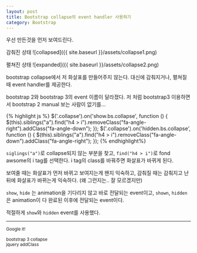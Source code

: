```yaml
---
layout: post
title: Bootstrap collapse의 event handler 사용하기
category: Bootstrap
---
```


우선 만든것을 먼저 보여드린다.

감춰진 상태
![collapsed]({{ site.baseurl }}/assets/collapse1.png)

펼쳐진 상태
![expanded]({{ site.baseurl }}/assets/collapse2.png)

bootstrap collapse에서 저 화살표를 만들어주지 않는다.
대신에 감춰지거나, 펼쳐질 때 event handler를 제공한다.

bootstrap 2와 bootstrap 3의 event 이름이 달라졌다.
저 처럼 bootstrap3 이용하면서 bootstrap 2 manual 보는 사람이 없기를...

{% highlight js %}
  $('.collapse').on('show.bs.collapse', function () {
      $(this).siblings("a").find("h4 > i").removeClass("fa-angle-right").addClass("fa-angle-down");
  });
  $('.collapse').on('hidden.bs.collapse', function () {
      $(this).siblings("a").find("h4 > i").removeClass("fa-angle-down").addClass("fa-angle-right");
  });
{% endhighlight%}

`siglings("a")`로 collapse되지 않는 부분을 찾고, `find("h4 > i")`로 fond awsome의 i tag를 선택한다.
i tag의 class를 바꿔주면 화살표가 바뀌게 된다.

보여줄 때는 화살표가 먼저 바뀌고 보여지는게 왠지 익숙하고, 감춰질 때는 감춰지고 난 뒤에 화살표가 바뀌는게 익숙하다.
(왜 그런지는.. 잘 모르겠지만)

`show`, `hide` 는 animation을 기다리지 않고 바로 전달되는 event이고, `shown`, `hidden`은 animation이 다 완료된 이후에 전달되는 event이다.

적절하게 `show`와 `hidden` event를 사용했다.

-----
<small>Google it!</small>

<small>bootstrap 3 collapse</small><br>
<small>jquery addClass</small>


